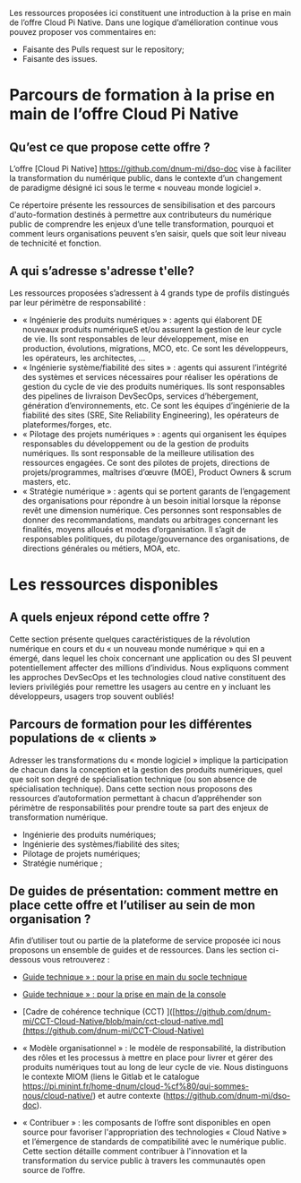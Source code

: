 Les ressources proposées ici constituent une introduction à la prise en main de l’offre Cloud Pi Native. Dans une logique d’amélioration continue vous pouvez proposer vos commentaires en:
- Faisante des Pulls request sur le repository;
- Faisante des issues.

# Parcours de formation à la prise en main de l’offre Cloud Pi Native

## Qu’est ce que propose cette offre ? 
L’offre [Cloud Pi Native] https://github.com/dnum-mi/dso-doc vise à faciliter la transformation du numérique public, dans le contexte d’un changement de paradigme désigné ici sous le terme « nouveau monde logiciel ».

Ce répertoire présente les ressources de sensibilisation et des parcours d'auto-formation destinés à permettre aux contributeurs du numérique public de comprendre les enjeux d’une telle transformation, pourquoi et comment leurs organisations peuvent s’en saisir, quels que soit leur niveau de technicité et  fonction.

## A qui s’adresse s'adresse t'elle? 
Les ressources proposées s’adressent à  4 grands type de profils distingués par leur périmètre de responsabilité :
- « Ingénierie des produits numériques » : agents qui élaborent DE nouveaux produits numériqueS et/ou assurent la gestion de leur cycle de vie. Ils sont responsables de leur développement, mise en production, évolutions, migrations, MCO, etc. Ce sont les développeurs, les opérateurs, les architectes, … 
- « Ingénierie système/fiabilité des sites » : agents qui assurent l’intégrité des systèmes et services nécessaires pour réaliser les opérations de gestion du cycle de vie des produits numériques. Ils sont responsables des pipelines de livraison DevSecOps, services d’hébergement, génération d’environnements, etc. Ce sont les équipes d’ingénierie de la fiabilité des sites (SRE, Site Reliability Engineering), les opérateurs de plateformes/forges, etc.
- « Pilotage des projets numériques » : agents qui organisent les équipes responsables du développement ou de la gestion de produits numériques. Ils sont responsable de la meilleure utilisation des ressources engagées. Ce sont des pilotes de projets, directions de projets/programmes, maîtrises d’œuvre (MOE), Product Owners & scrum masters, etc.
- « Stratégie numérique » : agents qui se portent garants de l’engagement des organisations pour répondre à un besoin initial lorsque la réponse revêt une dimension numérique. Ces personnes sont responsables de donner des recommandations, mandats ou arbitrages concernant les finalités, moyens alloués et modes d’organisation. Il s’agit de responsables politiques, du pilotage/gouvernance des organisations, de directions générales ou métiers, MOA, etc.
 

# Les ressources disponibles

## A quels enjeux répond cette offre ? 
Cette section présente quelques caractéristiques de la révolution numérique en cours et du « un nouveau monde numérique » qui en a émergé, dans lequel les choix concernant une application ou des SI peuvent potentiellement affecter des millions d’individus. Nous expliquons comment les approches DevSecOps et les technologies cloud native constituent des leviers privilégiés pour remettre les usagers au centre en y incluant les développeurs, usagers trop souvent oubliés!
 
## Parcours de formation pour les différentes populations de « clients »
Adresser les transformations du « monde logiciel » implique la participation de chacun dans la conception et la gestion des produits numériques, quel que soit son degré de spécialisation technique (ou son absence de spécialisation technique). Dans cette section nous proposons des ressources d’autoformation permettant à chacun d’appréhender son périmètre de responsabilités pour prendre toute sa part des enjeux de transformation numérique.
- Ingénierie des produits numériques;
- Ingénierie des systèmes/fiabilité des sites;
- Pilotage de projets numériques;
- Stratégie numérique ;
 
## De guides de présentation: comment mettre en place cette offre et l’utiliser au sein de mon organisation ? 
Afin d’utiliser tout ou partie de la plateforme de service proposée ici nous proposons un ensemble de guides et de ressources. Dans les section ci-dessous vous retrouverez : 
- [Guide technique » : pour la prise en main du socle technique](https://github.com/dnum-mi/dso-socle) 
- [Guide technique » : pour la prise en main de la console](https://github.com/dnum-mi/dso-console)  
- [Cadre de cohérence technique (CCT) ]([https://github.com/dnum-mi/CCT-Cloud-Native/blob/main/cct-cloud-native.md](https://github.com/dnum-mi/CCT-Cloud-Native)


- « Modèle organisationnel » : le modèle de responsabilité, la distribution des rôles et les processus à mettre en place pour livrer et gérer des produits numériques tout au long de leur cycle de vie. Nous distinguons le contexte MIOM (liens le Gitlab et le catalogue https://pi.minint.fr/home-dnum/cloud-%cf%80/qui-sommes-nous/cloud-native/) et autre contexte (https://github.com/dnum-mi/dso-doc).
-	« Contribuer » : les composants de l’offre sont disponibles en open source pour favoriser l'appropriation des technologies « Cloud Native » et l’émergence de standards de compatibilité avec le numérique public. Cette section détaille comment contribuer à l'innovation et la transformation du service public à travers les communautés open source de l’offre.

